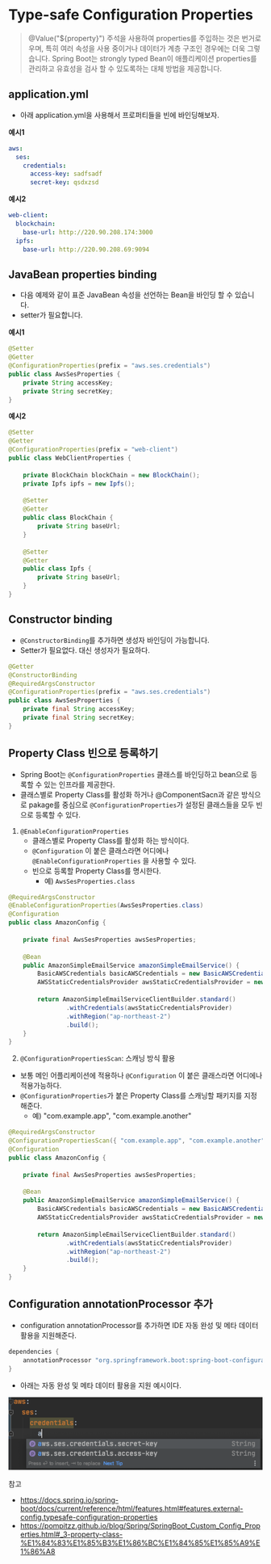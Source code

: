 # Type-safe Configuration Properties

> @Value("${property}") 주석을 사용하여 properties를 주입하는 것은 번거로우며, 특히 여러 속성을 사용 중이거나 데이터가 계층 구조인 경우에는 더욱 그렇습니다. Spring Boot는 strongly typed Bean이 애플리케이션 properties를 관리하고 유효성을 검사 할 수 있도록하는 대체 방법을 제공합니다.



##  application.yml

* 아래 application.yml을 사용해서 프로퍼티들을 빈에 바인딩해보자.

**예시1**

```yml
aws:
  ses:
    credentials:
      access-key: sadfsadf
      secret-key: qsdxzsd
```



**예시2**

```yml
web-client:
  blockchain:
    base-url: http://220.90.208.174:3000
  ipfs:
    base-url: http://220.90.208.69:9094
```





## JavaBean properties binding

* 다음 예제와 같이 표준 JavaBean 속성을 선언하는 Bean을 바인딩 할 수 있습니다.
* setter가 필요합니다.

**예시1**

```java
@Setter
@Getter
@ConfigurationProperties(prefix = "aws.ses.credentials")
public class AwsSesProperties {
    private String accessKey;
    private String secretKey;
}
```

**예시2**

```java
@Setter
@Getter
@ConfigurationProperties(prefix = "web-client")
public class WebClientProperties {

    private BlockChain blockChain = new BlockChain();
    private Ipfs ipfs = new Ipfs();

    @Setter
    @Getter
    public class BlockChain {
        private String baseUrl;
    }

    @Setter
    @Getter
    public class Ipfs {
        private String baseUrl;
    }
}
```



## Constructor binding

* `@ConstructorBinding`를 추가하면 생성자 바인딩이 가능합니다.
* Setter가 필요없다. 대신 생성자가 필요하다.

```java
@Getter
@ConstructorBinding
@RequiredArgsConstructor
@ConfigurationProperties(prefix = "aws.ses.credentials")
public class AwsSesProperties {
    private final String accessKey;
    private final String secretKey;
}
```



## Property Class 빈으로 등록하기

* Spring Boot는 `@ConfigurationProperties` 클래스를 바인딩하고 bean으로 등록할 수 있는 인프라를 제공한다.
* 클래스별로 Property Class를 활성화 하거나 @ComponentSacn과 같은 방식으로 pakage를 중심으로 `@ConfigurationProperties`가 설정된 클래스들을 모두 빈으로 등록할 수 있다.



1. `@EnableConfigurationProperties`
   * 클래스별로 Property Class를 활성화 하는 방식이다.
   * `@Configuration` 이 붙은 클래스라면 어디에나 `@EnableConfigurationProperties` 을 사용할 수 있다.
   * 빈으로 등록할 Property Class를 명시한다.
     * 예) `AwsSesProperties.class`

```java
@RequiredArgsConstructor
@EnableConfigurationProperties(AwsSesProperties.class)
@Configuration
public class AmazonConfig {

    private final AwsSesProperties awsSesProperties;

    @Bean
    public AmazonSimpleEmailService amazonSimpleEmailService() {
        BasicAWSCredentials basicAWSCredentials = new BasicAWSCredentials(awsSesProperties.getAccessKey(), awsSesProperties.getSecretKey());
        AWSStaticCredentialsProvider awsStaticCredentialsProvider = new AWSStaticCredentialsProvider(basicAWSCredentials);

        return AmazonSimpleEmailServiceClientBuilder.standard()
                .withCredentials(awsStaticCredentialsProvider)
                .withRegion("ap-northeast-2")
                .build();
    }
}
```



2. `@ConfigurationPropertiesScan`: 스캐닝 방식 활용

* 보통 메인 어플리케이션에 적용하나 `@Configuration` 이 붙은 클래스라면 어디에나 적용가능하다.
* `@ConfigurationProperties`가 붙은 Property Class를 스캐닝할 패키지를 지정해준다.
  * 예) "com.example.app", "com.example.another"

```java
@RequiredArgsConstructor
@ConfigurationPropertiesScan({ "com.example.app", "com.example.another" })
@Configuration
public class AmazonConfig {

    private final AwsSesProperties awsSesProperties;

    @Bean
    public AmazonSimpleEmailService amazonSimpleEmailService() {
        BasicAWSCredentials basicAWSCredentials = new BasicAWSCredentials(awsSesProperties.getAccessKey(), awsSesProperties.getSecretKey());
        AWSStaticCredentialsProvider awsStaticCredentialsProvider = new AWSStaticCredentialsProvider(basicAWSCredentials);

        return AmazonSimpleEmailServiceClientBuilder.standard()
                .withCredentials(awsStaticCredentialsProvider)
                .withRegion("ap-northeast-2")
                .build();
    }
}
```



## Configuration annotationProcessor 추가

* configuration annotationProcessor를 추가하면 IDE 자동 완성 및 메타 데이터 활용을 지원해준다.

```groovy
dependencies {
    annotationProcessor "org.springframework.boot:spring-boot-configuration-processor"
}
```

* 아래는 자동 완성 및 메타 데이터 활용을 지원 예시이다.

![image-20210614213621862](./images/image-20210614213621862.png)



참고

* https://docs.spring.io/spring-boot/docs/current/reference/html/features.html#features.external-config.typesafe-configuration-properties
* https://pompitzz.github.io/blog/Spring/SpringBoot_Custom_Config_Properties.html#_3-property-class-%E1%84%83%E1%85%B3%E1%86%BC%E1%84%85%E1%85%A9%E1%86%A8
